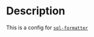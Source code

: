 # Description

This is a config for [`sql-formatter`](https://github.com/sql-formatter-org/sql-formatter)
